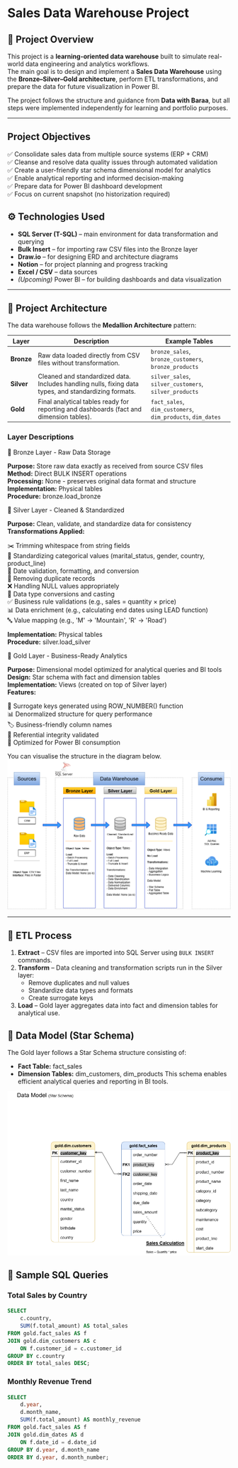 # Sales Data Warehouse Project

## 📘 Project Overview
This project is a **learning-oriented data warehouse** built to simulate real-world data engineering and analytics workflows.  
The main goal is to design and implement a **Sales Data Warehouse** using the **Bronze–Silver–Gold architecture**, perform ETL transformations, and prepare the data for future visualization in Power BI.

The project follows the structure and guidance from **Data with Baraa**, but all steps were implemented independently for learning and portfolio purposes.

---
## Project Objectives

✅ Consolidate sales data from multiple source systems (ERP + CRM)  
✅ Cleanse and resolve data quality issues through automated validation  
✅ Create a user-friendly star schema dimensional model for analytics  
✅ Enable analytical reporting and informed decision-making  
✅ Prepare data for Power BI dashboard development  
✅ Focus on current snapshot (no historization required)  

## ⚙️ Technologies Used
- **SQL Server (T-SQL)** – main environment for data transformation and querying  
- **Bulk Insert** – for importing raw CSV files into the Bronze layer  
- **Draw.io** – for designing ERD and architecture diagrams  
- **Notion** – for project planning and progress tracking  
- **Excel / CSV** – data sources  
- *(Upcoming)* Power BI – for building dashboards and data visualization  

---

## 🧱 Project Architecture

The data warehouse follows the **Medallion Architecture** pattern:

| Layer | Description | Example Tables |
|--------|--------------|----------------|
| **Bronze** | Raw data loaded directly from CSV files without transformation. | `bronze_sales`, `bronze_customers`, `bronze_products` |
| **Silver** | Cleaned and standardized data. Includes handling nulls, fixing data types, and standardizing formats. | `silver_sales`, `silver_customers`, `silver_products` |
| **Gold** | Final analytical tables ready for reporting and dashboards (fact and dimension tables). | `fact_sales`, `dim_customers`, `dim_products`, `dim_dates` |

### Layer Descriptions  
🥉 Bronze Layer - Raw Data Storage  

**Purpose:** Store raw data exactly as received from source CSV files  
**Method:** Direct BULK INSERT operations  
**Processing:** None - preserves original data format and structure  
**Implementation:** Physical tables  
**Procedure:** bronze.load_bronze  

🥈 Silver Layer - Cleaned & Standardized  

**Purpose:** Clean, validate, and standardize data for consistency
**Transformations Applied:**  

✂️ Trimming whitespace from string fields  
📏 Standardizing categorical values (marital_status, gender, country, product_line)  
📅 Date validation, formatting, and conversion  
🔑 Removing duplicate records  
❌ Handling NULL values appropriately  
🔄 Data type conversions and casting  
✅ Business rule validations (e.g., sales = quantity × price)  
📊 Data enrichment (e.g., calculating end dates using LEAD function)  
🔤 Value mapping (e.g., 'M' → 'Mountain', 'R' → 'Road')  


**Implementation:** Physical tables  
**Procedure:** silver.load_silver  

🥇 Gold Layer - Business-Ready Analytics  

**Purpose:** Dimensional model optimized for analytical queries and BI tools  
**Design:** Star schema with fact and dimension tables  
**Implementation:** Views (created on top of Silver layer)  
**Features:**  

🔑 Surrogate keys generated using ROW_NUMBER() function  
📊 Denormalized structure for query performance  
🏷️ Business-friendly column names  
🔗 Referential integrity validated  
🎯 Optimized for Power BI consumption  

You can visualise the structure in the diagram below.  
![Warehouse_Architecture](docs/Warehouse_Architecture.png)

---

## 🔄 ETL Process

1. **Extract** – CSV files are imported into SQL Server using `BULK INSERT` commands.  
2. **Transform** – Data cleaning and transformation scripts run in the Silver layer:
   - Remove duplicates and null values  
   - Standardize data types and formats  
   - Create surrogate keys  
3. **Load** – Gold layer aggregates data into fact and dimension tables for analytical use.

## 🧩 Data Model (Star Schema)

The Gold layer follows a Star Schema structure consisting of:
- **Fact Table:** fact_sales
- **Dimension Tables:** dim_customers, dim_products
This schema enables efficient analytical queries and reporting in BI tools.

![Warehouse_Architecture](docs/Data_Model.png)

## 🧮 Sample SQL Queries

### Total Sales by Country
```sql
SELECT 
    c.country,
    SUM(f.total_amount) AS total_sales
FROM gold.fact_sales AS f
JOIN gold.dim_customers AS c
    ON f.customer_id = c.customer_id
GROUP BY c.country
ORDER BY total_sales DESC;
```

### Monthly Revenue Trend
```sql
SELECT 
    d.year,
    d.month_name,
    SUM(f.total_amount) AS monthly_revenue
FROM gold.fact_sales AS f
JOIN gold.dim_dates AS d
    ON f.date_id = d.date_id
GROUP BY d.year, d.month_name
ORDER BY d.year, d.month_number;
```


